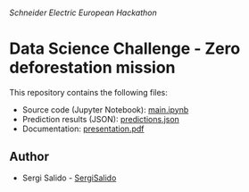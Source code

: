 ######  Schneider Electric European Hackathon

# Data Science Challenge - Zero deforestation mission

This repository contains the following files:
- Source code (Jupyter Notebook): [main.ipynb](../main/main.ipynb)
- Prediction results (JSON): [predictions.json](../main/predictions.json)
- Documentation: [presentation.pdf](../main/presentation.pdf)

## Author
- Sergi Salido - [SergiSalido](https://github.com/SergiSalido)